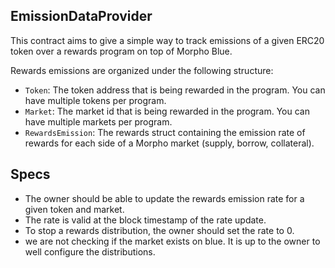 ## EmissionDataProvider

This contract aims to give a simple way to track emissions of a given ERC20 token over a rewards program on top of Morpho Blue.

Rewards emissions are organized under the following structure:
- `Token`: The token address that is being rewarded in the program. You can have multiple tokens per program.
- `Market`: The market id that is being rewarded in the program. You can have multiple markets per program.
- `RewardsEmission`: The rewards struct containing the emission rate of rewards for each side of a Morpho market (supply, borrow, collateral). 


## Specs

- The owner should be able to update the rewards emission rate for a given token and market.
- The rate is valid at the block timestamp of the rate update. 
- To stop a rewards distribution, the owner should set the rate to 0.
- we are not checking if the market exists on blue. It is up to the owner to well configure the distributions.
